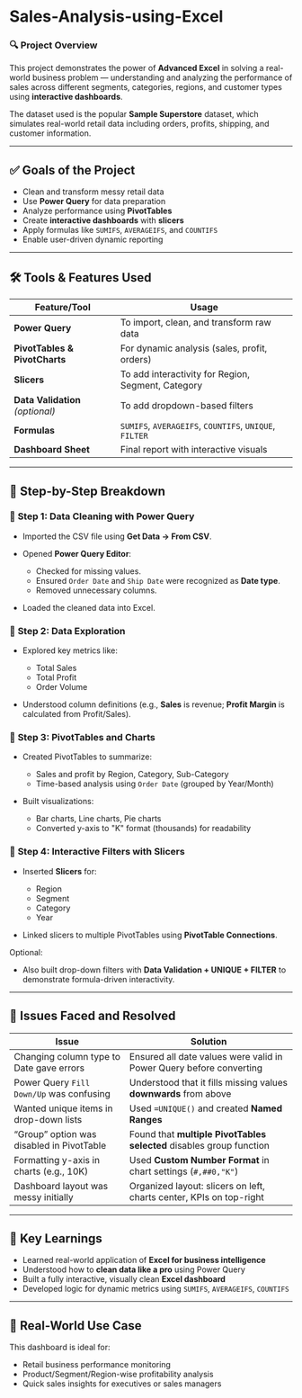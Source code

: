 # Sales-Analysis-using-Excel

### 🔍 Project Overview

This project demonstrates the power of **Advanced Excel** in solving a real-world business problem — understanding and analyzing the performance of sales across different segments, categories, regions, and customer types using **interactive dashboards**.

The dataset used is the popular **Sample Superstore** dataset, which simulates real-world retail data including orders, profits, shipping, and customer information.

---

## ✅ Goals of the Project

* Clean and transform messy retail data
* Use **Power Query** for data preparation
* Analyze performance using **PivotTables**
* Create **interactive dashboards** with **slicers**
* Apply formulas like `SUMIFS`, `AVERAGEIFS`, and `COUNTIFS`
* Enable user-driven dynamic reporting

---

## 🛠 Tools & Features Used

| Feature/Tool                     | Usage                                                  |
| -------------------------------- | ------------------------------------------------------ |
| **Power Query**                  | To import, clean, and transform raw data               |
| **PivotTables & PivotCharts**    | For dynamic analysis (sales, profit, orders)           |
| **Slicers**                      | To add interactivity for Region, Segment, Category     |
| **Data Validation** *(optional)* | To add dropdown-based filters                          |
| **Formulas**                     | `SUMIFS`, `AVERAGEIFS`, `COUNTIFS`, `UNIQUE`, `FILTER` |
| **Dashboard Sheet**              | Final report with interactive visuals                  |

---

## 📌 Step-by-Step Breakdown

### 🔹 **Step 1: Data Cleaning with Power Query**

* Imported the CSV file using **Get Data → From CSV**.
* Opened **Power Query Editor**:

  * Checked for missing values.
  * Ensured `Order Date` and `Ship Date` were recognized as **Date type**.
  * Removed unnecessary columns.
* Loaded the cleaned data into Excel.

### 🔹 **Step 2: Data Exploration**

* Explored key metrics like:

  * Total Sales
  * Total Profit
  * Order Volume
* Understood column definitions (e.g., **Sales** is revenue; **Profit Margin** is calculated from Profit/Sales).

### 🔹 **Step 3: PivotTables and Charts**

* Created PivotTables to summarize:

  * Sales and profit by Region, Category, Sub-Category
  * Time-based analysis using `Order Date` (grouped by Year/Month)
* Built visualizations:

  * Bar charts, Line charts, Pie charts
  * Converted y-axis to "K" format (thousands) for readability

### 🔹 **Step 4: Interactive Filters with Slicers**

* Inserted **Slicers** for:

  * Region
  * Segment
  * Category
  * Year
* Linked slicers to multiple PivotTables using **PivotTable Connections**.

Optional:

* Also built drop-down filters with **Data Validation + UNIQUE + FILTER** to demonstrate formula-driven interactivity.

---

## 🚧 Issues Faced and Resolved

| Issue                                     | Solution                                                             |
| ----------------------------------------- | -------------------------------------------------------------------- |
| Changing column type to Date gave errors  | Ensured all date values were valid in Power Query before converting  |
| Power Query `Fill Down/Up` was confusing  | Understood that it fills missing values **downwards** from above     |
| Wanted unique items in drop-down lists    | Used `=UNIQUE()` and created **Named Ranges**                        |
| “Group” option was disabled in PivotTable | Found that **multiple PivotTables selected** disables group function |
| Formatting y-axis in charts (e.g., 10K)   | Used **Custom Number Format** in chart settings (`#,##0,"K"`)        |
| Dashboard layout was messy initially      | Organized layout: slicers on left, charts center, KPIs on top-right  |

---

## 🧠 Key Learnings

* Learned real-world application of **Excel for business intelligence**
* Understood how to **clean data like a pro** using Power Query
* Built a fully interactive, visually clean **Excel dashboard**
* Developed logic for dynamic metrics using `SUMIFS`, `AVERAGEIFS`, `COUNTIFS`

---


## 💼 Real-World Use Case

This dashboard is ideal for:

* Retail business performance monitoring
* Product/Segment/Region-wise profitability analysis
* Quick sales insights for executives or sales managers

